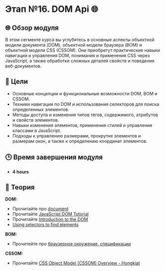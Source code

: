 # Этап №16.  DOM Api 🌐


## 🌐 Обзор модуля

В этом сегменте курса вы углубятесь в основные аспекты объектной модели документа (DOM), объектной модели браузера (BOM) и объектной модели CSS (CSSOM). Они приобретут практические навыки навигации и управления DOM, понимания и применения CSS через JavaScript, а также обработки сложных деталей свойств и поведения веб-документов.

## 🎯 Цели

- Основные концепции и функциональные возможности DOM, BOM и CSSOM.
- Техники навигации по DOM и использования селекторов для поиска определенных элементов.
- Методы доступа и изменения типов тегов, содержимого, атрибутов и свойств элементов.
- Навыки изменения элементов, применения стилей и управления классами в JavaScript.
- Подходы к управлению размерами, прокрутке элементов и размерам окон, а также к определению координат элементов.

## 🕒 Время завершения модуля

- **4 hours**

## 📖 Теория

**DOM:**

- Прочитайте про [document](https://learn.javascript.ru/document)
- Прочитайте [JavaScript DOM Tutorial](https://www.javascripttutorial.net/javascript-dom/)
- Прочитайте [Introduction to the DOM](https://developer.mozilla.org/en-US/docs/Web/API/Document_Object_Model/Introduction)
- [Using selectors to find elements](https://developer.mozilla.org/en-US/docs/Web/API/Document_object_model/Locating_DOM_elements_using_selectors)

**BOM:**

- Прочитейте про [браузерное окружение, спецификации](https://learn.javascript.ru/browser-environment)

**CSSOM:**

- Прочитайте [CSS Object Model (CSSOM) Overview - Hongkiat](https://www.hongkiat.com/blog/css-object-model-cssom/)